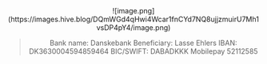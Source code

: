 <center>![image.png](https://images.hive.blog/DQmWGd4qHwi4Wcar1fnCYd7NQ8ujjzmuirU7Mh1vsDP4pY4/image.png)</center>

<center>

> Bank name: Danskebank
> Beneficiary: Lasse Ehlers
> IBAN: DK3630004594859464
> BIC/SWIFT: DABADKKK
> Mobilepay 52112585

</center>
